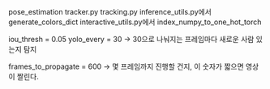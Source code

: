 pose_estimation
tracker.py
tracking.py
inference_utils.py에서 generate_colors_dict
interactive_utils.py에서 index_numpy_to_one_hot_torch

iou_thresh = 0.05
yolo_every = 30
-> 30으로 나눠지는 프레임마다 새로운 사람 있는지 탐지

frames_to_propagate = 600
-> 몇 프레임까지 진행할 건지, 이 숫자가 짧으면 영상이 짤린다.
